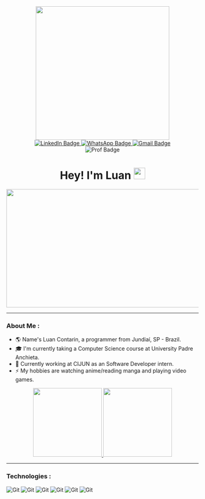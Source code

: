 <div id="header" align="center">
  <img src="https://i.pinimg.com/originals/e5/7b/21/e57b217c06a9e1440cb14b3fe17b3d0c.gif" width="350" />

  <div id="badges">
  <a href="https://www.linkedin.com/in/luan-cont/">
    <img src="https://img.shields.io/badge/LinkedIn-0077B5?style=for-the-badge&logo=linkedin&logoColor=white" alt="LinkedIn Badge" />
  </a>

  <a href="https://api.whatsapp.com/send?phone=5511942615059">
    <img src="https://img.shields.io/badge/WhatsApp-25D366?style=for-the-badge&logo=whatsapp&logoColor=white" alt="WhatsApp Badge" />
  </a>

  <a href="mailto:luan.silvacontarin@gmail.com">
    <img src="https://img.shields.io/badge/Gmail-D14836?style=for-the-badge&logo=gmail&logoColor=white" alt="Gmail Badge" />
  </a>
  </div>

  <img src="https://komarev.com/ghpvc/?username=LuanContarin&style=flat-square&color=blue" alt="Prof Badge" />

  <h1>
    Hey! I'm Luan
    <img src="https://media.giphy.com/media/hvRJCLFzcasrR4ia7z/giphy.gif" width="30px"/>
  </h1>
</div>

<div align="center">
  <img src="https://i.pinimg.com/originals/02/5f/07/025f077d792552112c069238b76f3bac.png" width="550" height="310"/>
</div>

---

### About Me :

- :earth_americas: Name's Luan Contarin, a programmer from Jundiaí, SP - Brazil.
- :mortar_board: I'm currently taking a Computer Science course at University Padre Anchieta.
- :rocket: Currently working at CIJUN as an Software Developer intern.
- :zap: My hobbies are watching anime/reading manga and playing video games.

<div align="center">
  <a href="https://github.com/LuanContarin">
    <img height="180em" src="https://github-readme-stats.vercel.app/api/top-langs/?username=LuanContarin&layout=compact&langs_count=7&theme=dracula"/>
    <img height="180em" src="https://github-readme-stats.vercel.app/api?username=LuanContarin&show_icons=true&theme=dracula&include_all_commits=true&count_private=true"/>
  </a>
</div>

---

### Technologies :

<div>
  <img src="https://icongr.am/devicon/angularjs-original.svg?size=64&color=currentColor" title="Git" **alt="Git"/>
  <img src="https://icongr.am/devicon/csharp-original.svg?size=64&color=currentColor" title="Git" **alt="Git"/>
  <img src="https://icongr.am/devicon/dot-net-original-wordmark.svg?size=64&color=currentColor" title="Git" **alt="Git"/>
  <img src="https://icongr.am/devicon/html5-original.svg?size=64&color=currentColor" title="Git" **alt="Git"/>
  <img src="https://icongr.am/devicon/bootstrap-plain-wordmark.svg?size=64&color=currentColor" title="Git" **alt="Git"/>
  <img src="https://icongr.am/devicon/javascript-original.svg?size=64&color=currentColor" title="Git" **alt="Git"/>
</div>
